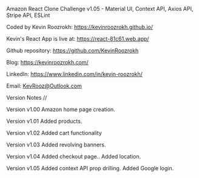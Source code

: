 Amazon React Clone Challenge v1.05 - Material UI, Context API, Axios API, Stripe API, ESLint

Coded by Kevin Roozrokh: https://kevinroozrokh.github.io/

Kevin's React App is live at: https://react-81c61.web.app/

Github repository: https://github.com/KevinRoozrokh

Blog: https://kevinroozrokh.com/

LinkedIn: https://www.linkedin.com/in/kevin-roozrokh/

Email: KevRooz@Outlook.com

Version Notes //

Version v1.00
Amazon home page creation.

Version v1.01
Added products.

Version v1.02
Added cart functionality


Version v1.03
Added revolving banners.

Version v1.04
Added checkout page.. Added location.

Version v1.05
Added context API prop drilling. Added Google login.
